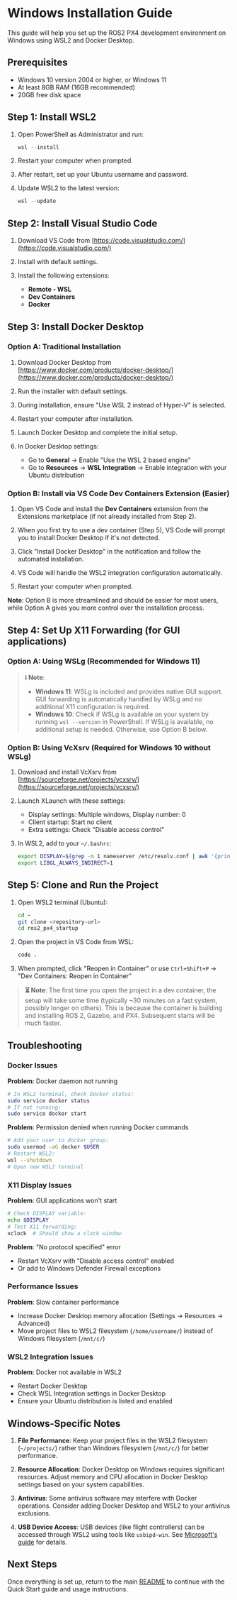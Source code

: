 # Windows Installation Guide

This guide will help you set up the ROS2 PX4 development environment on Windows using WSL2 and Docker Desktop.

## Prerequisites

- Windows 10 version 2004 or higher, or Windows 11
- At least 8GB RAM (16GB recommended)
- 20GB free disk space

## Step 1: Install WSL2

1. Open PowerShell as Administrator and run:

   ```powershell
   wsl --install
   ```

2. Restart your computer when prompted.

3. After restart, set up your Ubuntu username and password.

4. Update WSL2 to the latest version:

   ```powershell
   wsl --update
   ```

## Step 2: Install Visual Studio Code

1. Download VS Code from [https://code.visualstudio.com/](https://code.visualstudio.com/)

2. Install with default settings.

3. Install the following extensions:
   - **Remote - WSL**
   - **Dev Containers**
   - **Docker**

## Step 3: Install Docker Desktop

### Option A: Traditional Installation

1. Download Docker Desktop from [https://www.docker.com/products/docker-desktop/](https://www.docker.com/products/docker-desktop/)

2. Run the installer with default settings.

3. During installation, ensure "Use WSL 2 instead of Hyper-V" is selected.

4. Restart your computer after installation.

5. Launch Docker Desktop and complete the initial setup.

6. In Docker Desktop settings:
   - Go to **General** → Enable "Use the WSL 2 based engine"
   - Go to **Resources** → **WSL Integration** → Enable integration with your Ubuntu distribution

### Option B: Install via VS Code Dev Containers Extension (Easier)

1. Open VS Code and install the **Dev Containers** extension from the Extensions marketplace (if not already installed from Step 2).

2. When you first try to use a dev container (Step 5), VS Code will prompt you to install Docker Desktop if it's not detected.

3. Click "Install Docker Desktop" in the notification and follow the automated installation.

4. VS Code will handle the WSL2 integration configuration automatically.

5. Restart your computer when prompted.

**Note**: Option B is more streamlined and should be easier for most users, while Option A gives you more control over the installation process.

## Step 4: Set Up X11 Forwarding (for GUI applications)

### Option A: Using WSLg (Recommended for Windows 11)

> **ℹ️ Note**:
>
> - **Windows 11**: WSLg is included and provides native GUI support. GUI forwarding is automatically handled by WSLg and no additional X11 configuration is required.
> - **Windows 10**: Check if WSLg is available on your system by running `wsl --version` in PowerShell. If WSLg is available, no additional setup is needed. Otherwise, use Option B below.

### Option B: Using VcXsrv (Required for Windows 10 without WSLg)

1. Download and install VcXsrv from [https://sourceforge.net/projects/vcxsrv/](https://sourceforge.net/projects/vcxsrv/)

2. Launch XLaunch with these settings:
   - Display settings: Multiple windows, Display number: 0
   - Client startup: Start no client
   - Extra settings: Check "Disable access control"

3. In WSL2, add to your `~/.bashrc`:

   ```bash
   export DISPLAY=$(grep -m 1 nameserver /etc/resolv.conf | awk '{print $2}'):0.0
   export LIBGL_ALWAYS_INDIRECT=1
   ```

## Step 5: Clone and Run the Project

1. Open WSL2 terminal (Ubuntu):

   ```bash
   cd ~
   git clone <repository-url>
   cd ros2_px4_startup
   ```

2. Open the project in VS Code from WSL:

   ```bash
   code .
   ```

3. When prompted, click "Reopen in Container" or use `Ctrl+Shift+P` → "Dev Containers: Reopen in Container"

> **⏳ Note**: The first time you open the project in a dev container, the setup will take some time (typically ~30 minutes on a fast system, possibly longer on others). This is because the container is building and installing ROS 2, Gazebo, and PX4. Subsequent starts will be much faster.

## Troubleshooting

### Docker Issues

**Problem**: Docker daemon not running

```bash
# In WSL2 terminal, check Docker status:
sudo service docker status
# If not running:
sudo service docker start
```

**Problem**: Permission denied when running Docker commands

```bash
# Add your user to docker group:
sudo usermod -aG docker $USER
# Restart WSL2:
wsl --shutdown
# Open new WSL2 terminal
```

### X11 Display Issues

**Problem**: GUI applications won't start

```bash
# Check DISPLAY variable:
echo $DISPLAY
# Test X11 forwarding:
xclock  # Should show a clock window
```

**Problem**: "No protocol specified" error

- Restart VcXsrv with "Disable access control" enabled
- Or add to Windows Defender Firewall exceptions

### Performance Issues

**Problem**: Slow container performance

- Increase Docker Desktop memory allocation (Settings → Resources → Advanced)
- Move project files to WSL2 filesystem (`/home/username/`) instead of Windows filesystem (`/mnt/c/`)

### WSL2 Integration Issues

**Problem**: Docker not available in WSL2

- Restart Docker Desktop
- Check WSL Integration settings in Docker Desktop
- Ensure your Ubuntu distribution is listed and enabled

## Windows-Specific Notes

1. **File Performance**: Keep your project files in the WSL2 filesystem (`~/projects/`) rather than Windows filesystem (`/mnt/c/`) for better performance.

2. **Resource Allocation**: Docker Desktop on Windows requires significant resources. Adjust memory and CPU allocation in Docker Desktop settings based on your system capabilities.

3. **Antivirus**: Some antivirus software may interfere with Docker operations. Consider adding Docker Desktop and WSL2 to your antivirus exclusions.

4. **USB Device Access**: USB devices (like flight controllers) can be accessed through WSL2 using tools like `usbipd-win`. See [Microsoft's guide](https://learn.microsoft.com/en-us/windows/wsl/connect-usb) for details.

## Next Steps

Once everything is set up, return to the main [README](../README.md) to continue with the Quick Start guide and usage instructions.
